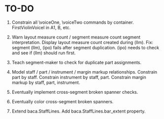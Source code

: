 TO-DO
=====

1.  Constrain all \voiceOne, \voiceTwo commands by container.
    FirstViolinVoiceI in A1, B, etc.

2.  Warn layout measure count / segment measure count segment interpretation.
    Display layout measure count created during (llm).
    Fix: segment (llm), (ipo) fails after segment duplication.
    (ipo) needs to check and see if (llm) should run first.

3.  Teach segment-maker to check for duplicate part assignments.

4.  Model staff / part / instrument / margin markup relationships.
    Constrain part by staff.
    Constrain instrument by staff, part.
    Constrain margin markup by staff, part, instrument.

5.  Eventually implement cross-segment broken spanner checks.

6.  Eventually color cross-segment broken spanners.

7.  Extend baca.StaffLines.
    Add baca.StaffLines.bar_extent property.
